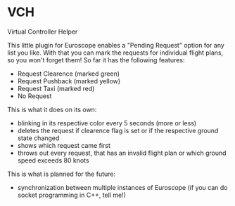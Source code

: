 # VCH
Virtual Controller Helper

This little plugin for Euroscope enables a "Pending Request" option for any list you like.
With that you can mark the requests for individual flight plans, so you won't forget them!
So far it has the following features:
- Request Clearence (marked green)
- Request Pushback (marked yellow)
- Request Taxi (marked red)
- No Request

This is what it does on its own:
- blinking in its respective color every 5 seconds (more or less)
- deletes the request if clearence flag is set or if the respective ground state changed
- shows which request came first
- throws out every request, that has an invalid flight plan or which ground speed exceeds 80 knots

This is what is planned for the future:
- synchronization between multiple instances of Euroscope (if you can do socket programming in C++, tell me!)
